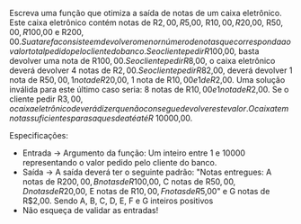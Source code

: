 Escreva uma função que otimiza a saída de notas de um caixa eletrônico.
Este caixa eletrônico contém notas de R$2,00, R$5,00, R$10,00, R$20,00, R$50,00, R$100,00 e R$200,00.
Sua tarefa consiste em devolver o menor número de notas que corresponda ao valor total pedido pelo cliente do banco.
Se o cliente pedir R$100,00, basta devolver uma nota de R$100,00.
Se o cliente pedir R$8,00, o caixa eletrônico deverá devolver 4 notas de R$2,00.
Se o cliente pedir R$82,00, deverá devolver 1 nota de R$50,00, 1 nota de R$20,00, 1 nota de R$10,00 e 1 de R$2,00.
Uma solução inválida para este último caso seria: 8 notas de R$10,00 e 1 nota de R$2,00.
Se o cliente pedir R$3,00, o caixa eletrônico deverá dizer que não consegue devolver este valor.
O caixa tem notas suficientes para saques de até até R$ 10000,00.

Especificações:
- Entrada -> Argumento da função: Um inteiro entre 1 e 10000 representando o valor pedido pelo cliente do banco.
- Saída -> A saída deverá ter o seguinte padrão:
"Notas entregues: A notas de R$200,00, B notas de R$100,00, C notas de R$50,00, D notas de R$20,00, E notas de R$10,00, F notas de R$5,00" e G notas de R$2,00.
Sendo A, B, C, D, E, F e G inteiros positivos
- Não esqueça de validar as entradas!